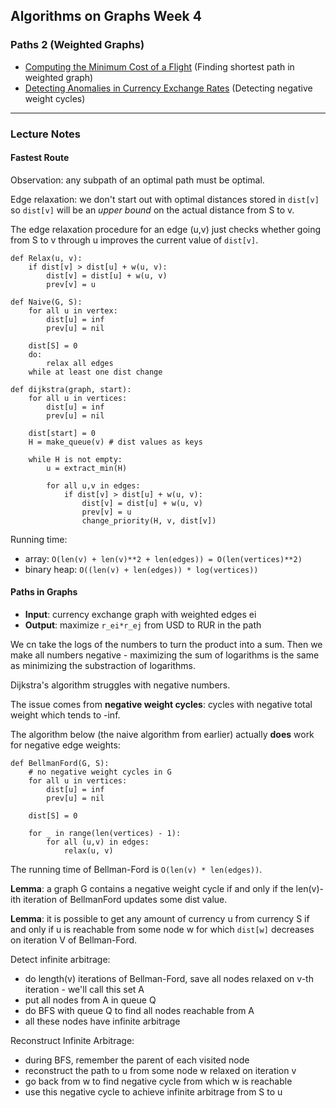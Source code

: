 ## Algorithms on Graphs Week 4
### Paths 2 (Weighted Graphs)

* [Computing the Minimum Cost of a Flight]() (Finding shortest path in weighted graph)
* [Detecting Anomalies in Currency Exchange Rates]() (Detecting negative weight cycles)

---

### Lecture Notes
#### Fastest Route
Observation: any subpath of an optimal path must be optimal.

Edge relaxation: we don't start out with optimal distances stored
in `dist[v]` so `dist[v]` will be an *upper bound* on the actual distance
from S to v.

The edge relaxation procedure for an edge (u,v) just checks whether going
from S to v through u improves the current value of `dist[v]`.

```
def Relax(u, v):
	if dist[v] > dist[u] + w(u, v):
		dist[v] = dist[u] + w(u, v)
		prev[v] = u

def Naive(G, S):
	for all u in vertex:
		dist[u] = inf
		prev[u] = nil

	dist[S] = 0
	do:
		relax all edges
	while at least one dist change

def dijkstra(graph, start):
	for all u in vertices:
		dist[u] = inf
		prev[u] = nil

	dist[start] = 0
	H = make_queue(v) # dist values as keys

	while H is not empty:
		u = extract_min(H)

		for all u,v in edges:
			if dist[v] > dist[u] + w(u, v):
				dist[v] = dist[u] + w(u, v)
				prev[v] = u
				change_priority(H, v, dist[v])
```
Running time:
* array: `O(len(v) + len(v)**2 + len(edges)) = O(len(vertices)**2)`
* binary heap: `O((len(v) + len(edges)) * log(vertices))`

#### Paths in Graphs
* **Input**: currency exchange graph with weighted edges ei
* **Output**: maximize `r_ei*r_ej` from USD to RUR in the path

We cn take the logs of the numbers to turn the product into a sum. Then
we make all numbers negative - maximizing the sum of logarithms is the same as minimizing
the substraction of logarithms.

Dijkstra's algorithm struggles with negative numbers.

The issue comes from **negative weight cycles**: cycles with negative total
weight which tends to -inf.

The algorithm below (the naive algorithm from earlier) actually **does** work for negative edge weights:

```
def BellmanFord(G, S):
	# no negative weight cycles in G
	for all u in vertices:
		dist[u] = inf
		prev[u] = nil

	dist[S] = 0

	for _ in range(len(vertices) - 1):
		for all (u,v) in edges:
			relax(u, v)
```

The running time of Bellman-Ford is `O(len(v) * len(edges))`.

**Lemma**: a graph G contains a negative weight cycle if and only if
the len(v)-ith iteration of BellmanFord updates some dist value.

**Lemma**: it is possible to get any amount of currency u from currency S
if and only if u is reachable from some node w for which `dist[w]` 
decreases on iteration V of Bellman-Ford.

Detect infinite arbitrage:
* do length(v) iterations of Bellman-Ford, save all nodes relaxed
on v-th iteration - we'll call this set A
* put all nodes from A in queue Q
* do BFS with queue Q to find all nodes reachable from A
* all these nodes have infinite arbitrage

Reconstruct Infinite Arbitrage:
* during BFS, remember the parent of each visited node
* reconstruct the path to u from some node w relaxed on iteration v
* go back from w to find negative cycle from which w is reachable
* use this negative cycle to achieve infinite arbitrage from S to u

